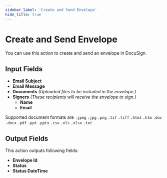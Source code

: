```yaml
---
sidebar_label: 'Create and Send Envelope'
hide_title: true
---
```


# Create and Send Envelope

You can use this action to create and send an envelope in DocuSign.

## Input Fields

- **Email Subject**
- **Email Message**
- **Documents** *(Uploaded files to be included in the envelope.)*
- **Signers** *(These recipients will receive the envelope to sign.)*
  - **Name**
  - **Email**

Supported document formats are `.jpeg` `.jpg` `.png` `.tif` `.tiff` `.html` `.htm` `.doc` `.docx` `.pdf` `.ppt` `.pptx` `.csv` `.xls` `.xlsx` `.txt`

## Output Fields

This action outputs following fields:

- **Envelope Id**
- **Status**
- **Status DateTime**
